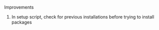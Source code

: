 


Improvements

1. In setup script, check for previous installations before trying to install packages
